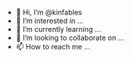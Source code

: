 - 👋 Hi, I’m @kinfables
- 👀 I’m interested in ...
- 🌱 I’m currently learning ...
- 💞️ I’m looking to collaborate on ...
- 📫 How to reach me ...

<!---
kinfables/kinfables is a ✨ special ✨ repository because its `README.md` (this file) appears on your GitHub profile.
You can click the Preview link to take a look at your changes.
--->
